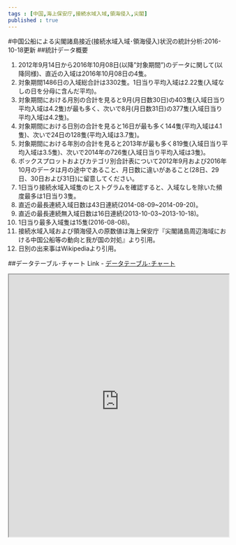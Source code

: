 ```yaml
--- 
tags : [中国,海上保安庁,接続水域入域,領海侵入,尖閣] 
published : true
---
```

#中国公船による尖閣諸島接近(接続水域入域･領海侵入)状況の統計分析:2016-10-18更新
##統計データ概要
1. 2012年9月14日から2016年10月08日(以降”対象期間”)のデータに関して(以降同様)、直近の入域は2016年10月08日の4隻。
1. 対象期間1486日の入域総合計は3302隻。1日当り平均入域は2.22隻(入域なしの日を分母に含んだ平均)。
1. 対象期間における月別の合計を見ると9月(月日数30日)の403隻(入域日当り平均入域は4.2隻)が最も多く、次いで8月(月日数31日)の377隻(入域日当り平均入域は4.2隻)。
1. 対象期間における日別の合計を見ると16日が最も多く144隻(平均入域は4.1隻)、次いで24日の128隻(平均入域は3.7隻)。
1. 対象期間における年別の合計を見ると2013年が最も多く819隻(入域日当り平均入域は3.5隻)、次いで2014年の726隻(入域日当り平均入域は3隻)。
1. ボックスプロットおよびカテゴリ別合計表について2012年9月および2016年10月のデータは月の途中であること、月日数に違いがあること(28日、29日、30日および31日)に留意してください。
1. 1日当り接続水域入域隻のヒストグラムを確認すると、入域なしを除いた頻度最多は1日当り3隻。
1. 直近の最長連続入域日数は43日連続(2014-08-09~2014-09-20)。
1. 直近の最長連続無入域日数は16日連続(2013-10-03~2013-10-18)。
1. 1日当り最多入域隻は15隻(2016-08-08)。
1. 接続水域入域および領海侵入の原数値は海上保安庁『尖閣諸島周辺海域における中国公船等の動向と我が国の対処』より引用。
1. 日別の出来事はWikipediaより引用。

##データテーブル･チャート
Link - [データテーブル･チャート](http://knowledgevault.saecanet.com/charts/am-consulting.co.jp-20161018125809.html)

<iframe src="http://knowledgevault.saecanet.com/charts/am-consulting.co.jp-20161018125809.html" width="100%" height="600px"></iframe>